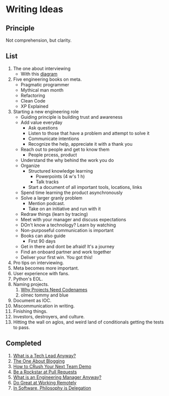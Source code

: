# Writing Ideas

## Principle

Not comprehension, but clarity.

## List
1. The one about interviewing
    - With this [diagram](https://github.com/solidi/learning-notes/blob/master/interviews/diagrams/interviewing-pipeline.png)
1. Five engineering books on meta.
    - Pragmatic programmer
    - Mythical man month
    - Refactoring
    - Clean Code
    - XP Explained
1. Starting a new engineering role
    - Guiding principle is building trust and awareness
    - Add value everyday
        - Ask questions
        - Listen to those that have a problem and attempt to solve it
        - Communicate intentions
        - Recognize the help, appreciate it with a thank you
    - Reach out to people and get to know them
        - People prcess, product
    - Understand the why behind the work you do
    - Organize 
        - Structured knowledge learning
            - Powerpoints (4 w's 1 h)
            - Talk tracks
        - Start a document of all important tools, locations, links
    - Spend time learning the product asynchronously
    - Solve a larger granly problem
        - Mention podcast.
        - Take on an initiative and run with it
    - Redraw things (learn by tracing)
    - Meet with your manager and discuss expectations
    - DOn't know a technology? Learn by watching
    - Non-purposeful communication is important
    - Books can also guide
        - First 90 days
    - Get in there and dont be afraid! It's a journey
    - Find an onboard partner and work together
    - Deliver your first win. You got this!
1. Pro tips on interviewing.
1. Meta becomes more important.
1. User experience with fans.
1. Python's EOL.
1. Naming projects.
    1. [Why Projects Need Codenames](https://artsy.github.io/blog/2019/05/10/why-projects-need-codenames/)
    1. olmec tommy and blue
1. Document as IOC.
1. Miscommunication in writing.
1. Finishing things.
1. Investors, destroyers, and culture.
1. Hitting the wall on aglos, and weird land of conditionals getting the tests to pass.

## Completed
1. [What is a Tech Lead Anyway?](https://dev.to/solidi/what-is-a-tech-lead-anyway-483p)
1. [The One About Blogging](https://medium.com/@solidi/the-one-about-blogging-cd9e65a2055b)
1. [How to CRush Your Next Team Demo](https://dev.to/solidi/how-to-crush-your-next-team-demo-2bb5)
1. [Be a Rockstar at Pull Requests](https://dev.to/solidi/be-a-rockstar-at-pull-requests-1e4f)
1. [What is an Engineering Manager Anyway?](https://dev.to/solidi/what-is-an-engineering-manager-anyway-4and)
1. [Do Great at Working Remotely](https://dev.to/solidi/do-great-at-working-remotely-1oh9)
1. [In Software, Philosophy is Delegation](https://medium.com/@solidi/in-software-philosophy-is-delegation-c786dd3a16cf)
